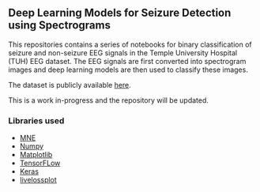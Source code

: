 ## Deep Learning Models for Seizure Detection using Spectrograms

This repositories contains a series of notebooks for binary classification of seizure and non-seizure EEG signals in the Temple University Hospital (TUH) EEG dataset. 
The EEG signals are first converted into spectrogram images and deep learning models are then used to classify these images.

The dataset is publicly available [here](https://isip.piconepress.com/projects/tuh_eeg/html/downloads.shtml).

This is a work in-progress and the repository will be updated.

### Libraries used
* [MNE](https://mne.tools/stable/index.html#)
* [Numpy](https://numpy.org/)
* [Matplotlib](https://matplotlib.org/)
* [TensorFLow](https://www.tensorflow.org/)
* [Keras](https://keras.io/)
* [livelossplot](https://pypi.org/project/livelossplot/)